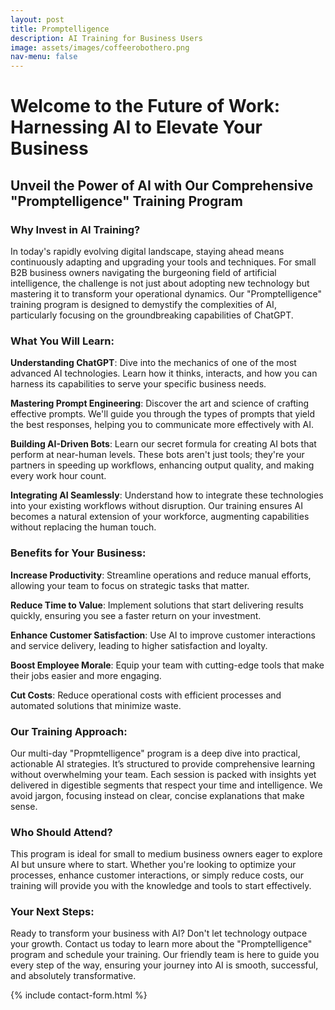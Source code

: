```yaml
---
layout: post
title: Promptelligence
description: AI Training for Business Users
image: assets/images/coffeerobothero.png
nav-menu: false
---
```


# Welcome to the Future of Work: Harnessing AI to Elevate Your Business

## Unveil the Power of AI with Our Comprehensive "Promptelligence" Training Program

### Why Invest in AI Training?

In today's rapidly evolving digital landscape, staying ahead means continuously adapting and upgrading your tools and techniques. For small B2B business owners navigating the burgeoning field of artificial intelligence, the challenge is not just about adopting new technology but mastering it to transform your operational dynamics. Our "Promptelligence" training program is designed to demystify the complexities of AI, particularly focusing on the groundbreaking capabilities of ChatGPT.

### What You Will Learn:

**Understanding ChatGPT**: Dive into the mechanics of one of the most advanced AI technologies. Learn how it thinks, interacts, and how you can harness its capabilities to serve your specific business needs.

**Mastering Prompt Engineering**: Discover the art and science of crafting effective prompts. We'll guide you through the types of prompts that yield the best responses, helping you to communicate more effectively with AI.

**Building AI-Driven Bots**: Learn our secret formula for creating AI bots that perform at near-human levels. These bots aren't just tools; they're your partners in speeding up workflows, enhancing output quality, and making every work hour count.

**Integrating AI Seamlessly**: Understand how to integrate these technologies into your existing workflows without disruption. Our training ensures AI becomes a natural extension of your workforce, augmenting capabilities without replacing the human touch.

### Benefits for Your Business:

**Increase Productivity**: Streamline operations and reduce manual efforts, allowing your team to focus on strategic tasks that matter.

**Reduce Time to Value**: Implement solutions that start delivering results quickly, ensuring you see a faster return on your investment.

**Enhance Customer Satisfaction**: Use AI to improve customer interactions and service delivery, leading to higher satisfaction and loyalty.

**Boost Employee Morale**: Equip your team with cutting-edge tools that make their jobs easier and more engaging.

**Cut Costs**: Reduce operational costs with efficient processes and automated solutions that minimize waste.

### Our Training Approach:

Our multi-day "Propmtelligence" program is a deep dive into practical, actionable AI strategies. It’s structured to provide comprehensive learning without overwhelming your team. Each session is packed with insights yet delivered in digestible segments that respect your time and intelligence. We avoid jargon, focusing instead on clear, concise explanations that make sense.

### Who Should Attend?

This program is ideal for small to medium business owners eager to explore AI but unsure where to start. Whether you're looking to optimize your processes, enhance customer interactions, or simply reduce costs, our training will provide you with the knowledge and tools to start effectively.

### Your Next Steps:

Ready to transform your business with AI? Don't let technology outpace your growth. Contact us today to learn more about the "Promptelligence" program and schedule your training. Our friendly team is here to guide you every step of the way, ensuring your journey into AI is smooth, successful, and absolutely transformative.

{% include contact-form.html %}

